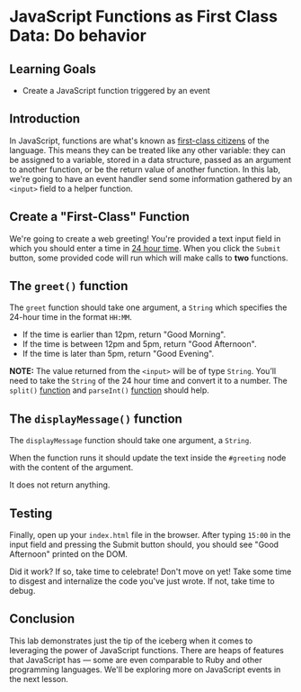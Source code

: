 # JavaScript Functions as First Class Data: Do behavior

## Learning Goals

- Create a JavaScript function triggered by an event

## Introduction

In JavaScript, functions are what's known as [first-class citizens](https://en.wikipedia.org/wiki/First-class_function) 
of the language. This means they can be treated like any other variable: they 
can be assigned to a variable, stored in a data structure, passed as an argument 
to another function, or be the return value of another function. In this lab, 
we're going to have an event handler send some information gathered by an 
`<input>` field to a helper function.

## Create a "First-Class" Function

We're going to create a web greeting! You're provided a text input field in which
you should enter a time in [24 hour time][24]. When you click the `Submit`
button, some provided code will run which will make calls to **two** functions.

## The `greet()` function

The `greet` function should take one argument, a `String` which specifies the
24-hour time in the format `HH:MM`.

- If the time is earlier than 12pm, return "Good Morning".
- If the time is between 12pm and 5pm, return "Good Afternoon".
- If the time is later than 5pm, return "Good Evening".

**NOTE:** The value returned from the `<input>` will be of type `String`.
You’ll need to take the `String` of the 24 hour time and convert it to a number.
The `split()` [function](https://developer.mozilla.org/en-US/docs/Web/JavaScript/Reference/Global_Objects/String/split)
and `parseInt()` [function](https://developer.mozilla.org/en-US/docs/Web/JavaScript/Reference/Global_Objects/parseInt) should help.

##  The `displayMessage()` function

The `displayMessage` function should take one argument, a `String`.

When the function runs it should update the text inside the `#greeting` node
with the content of the argument.

It does not return anything.

## Testing

Finally, open up your `index.html` file in the browser. After typing `15:00` in the input field and pressing the Submit button should, you should see "Good Afternoon" printed on the DOM.

Did it work? If so, take time to celebrate! Don't move on yet! Take some time to disgest and internalize the code you've just wrote. If not, take time to debug.

## Conclusion

This lab demonstrates just the tip of the iceberg when it comes to leveraging
the power of JavaScript functions. There are heaps of features that JavaScript has
— some are even comparable to Ruby and other programming languages. We'll be
exploring more on JavaScript events in the next lesson.

[24]: https://en.wikipedia.org/wiki/24-hour_clock
